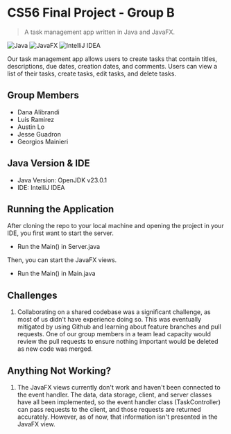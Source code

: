 # CS56 Final Project - Group B
> A task management app written in Java and JavaFX.

![Java](https://img.shields.io/badge/java-%23ED8B00.svg?style=for-the-badge&logo=openjdk&logoColor=white)
![JavaFX](https://img.shields.io/badge/javafx-%23FF0000.svg?style=for-the-badge&logo=javafx&logoColor=white)
![IntelliJ IDEA](https://img.shields.io/badge/IntelliJIDEA-000000.svg?style=for-the-badge&logo=intellij-idea&logoColor=white)

Our task management app allows users to create tasks that contain titles, descriptions, due dates, 
creation dates, and comments. Users can view a list of their tasks, create tasks,
edit tasks, and delete tasks.

## Group Members

- Dana Alibrandi
- Luis Ramirez 
- Austin Lo 
- Jesse Guadron 
- Georgios Mainieri

## Java Version & IDE

- Java Version: OpenJDK v23.0.1 
- IDE: IntelliJ IDEA

## Running the Application

After cloning the repo to your local machine and opening the project in your IDE, you first want to start the server.

- Run the Main() in Server.java

Then, you can start the JavaFX views.

- Run the Main() in Main.java

## Challenges

1. Collaborating on a shared codebase was a significant challenge, as most of us didn't have experience doing so. This
 was eventually mitigated by using Github and learning about feature branches and pull requests. One of our group
members in a team lead capacity would review the pull requests to ensure nothing important would be deleted as new code was merged.

## Anything Not Working?

1. The JavaFX views currently don't work and haven't been connected to the event handler. The data, data storage, client, and
server classes have all been implemented, so the event handler class (TaskController) can pass requests to the client, and those
requests are returned accurately. However, as of now, that information isn't presented in the JavaFX view.
